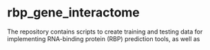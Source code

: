 # rbp_gene_interactome
The repository contains scripts to create training and testing data for implementing RNA-binding protein (RBP) prediction tools, as well as 
